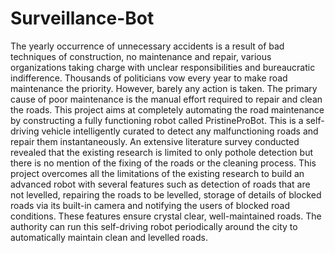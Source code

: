 # Surveillance-Bot
The yearly occurrence of unnecessary accidents is a result of bad techniques of construction, no maintenance and repair, various organizations taking charge with unclear responsibilities and bureaucratic indifference. Thousands of politicians vow every year to make road maintenance the priority. However, barely any action is taken. The primary cause of poor maintenance is the manual effort required to repair and clean the roads.
This project aims at completely automating the road maintenance by constructing a fully functioning robot called PristineProBot. This is a self-driving vehicle intelligently curated to detect any malfunctioning roads and repair them instantaneously. An extensive literature survey conducted revealed that the existing research is limited to only pothole detection but there is no mention of the fixing of the roads or the cleaning process. This project overcomes all the limitations of the existing research to build an advanced robot with several features such as detection of roads that are not levelled, repairing the roads to be levelled, storage of details of blocked roads via its built-in camera and notifying the users of blocked road conditions. These features ensure crystal clear, well-maintained roads. The authority can run this self-driving robot periodically around the city to automatically maintain clean and levelled roads.
